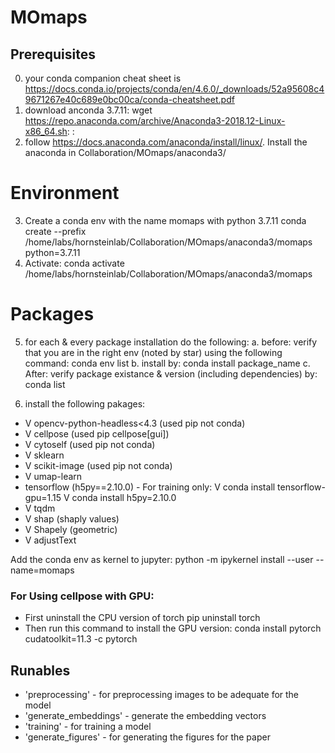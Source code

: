 # MOmaps

## Prerequisites
0. your conda companion cheat sheet is https://docs.conda.io/projects/conda/en/4.6.0/_downloads/52a95608c49671267e40c689e0bc00ca/conda-cheatsheet.pdf
1. download anconda 3.7.11: 
	wget https://repo.anaconda.com/archive/Anaconda3-2018.12-Linux-x86_64.sh: : 
2. follow https://docs.anaconda.com/anaconda/install/linux/. Install the anaconda in Collaboration/MOmaps/anaconda3/

# Environment
3. Create a conda env with the name momaps with python 3.7.11
	conda create --prefix /home/labs/hornsteinlab/Collaboration/MOmaps/anaconda3/momaps python=3.7.11
4. Activate:
conda activate /home/labs/hornsteinlab/Collaboration/MOmaps/anaconda3/momaps

# Packages
5. for each & every package installation do the following:
  a. before: verify that you are in the right env (noted by star) using the following command:
   conda env list
  b. install by: 
   conda install package_name 
  c. After: verify package existance & version (including dependencies) by:
   conda list

6. install the following pakages:
- V opencv-python-headless<4.3 (used pip not conda)
- V cellpose (used pip cellpose[gui])
- V cytoself (used pip not conda)
- V sklearn
- V scikit-image (used pip not conda)
- V umap-learn
- tensorflow (h5py==2.10.0) - For training only:
    V conda install tensorflow-gpu=1.15
    V conda install h5py=2.10.0
- V tqdm
- V shap (shaply values)
- V Shapely (geometric) 
- V adjustText

Add the conda env as kernel to jupyter:
python -m ipykernel install --user --name=momaps

### For Using cellpose with GPU:
- First uninstall the CPU version of torch
  pip uninstall torch
- Then run this command to install the GPU version:
  conda install pytorch cudatoolkit=11.3 -c pytorch

## Runables
- 'preprocessing' - for preprocessing images to be adequate for the model
- 'generate_embeddings' - generate the embedding vectors
- 'training' - for training a model
- 'generate_figures' - for generating the figures for the paper
